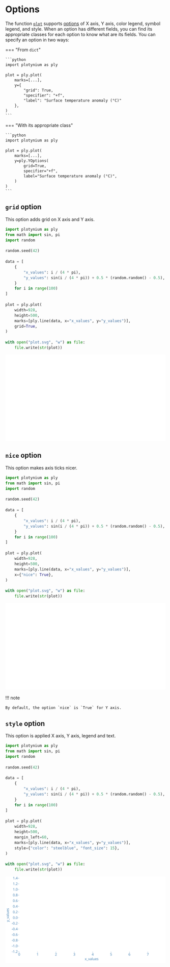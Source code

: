 # Options

The function [`plot`](../api/plot.md) supports [options](../api/options.md) of X axis, Y axis, color legend, symbol legend, and style.
When an option has different fields, you can find its appropriate classes for each option to know what are its fields.
You can specify an option in two ways:

=== "From `dict`"

    ```python
    import plotynium as ply

    plot = ply.plot(
        marks=[...],
        y={
            "grid": True,
            "specifier": "+f",
            "label": "Surface temperature anomaly (°C)"
        },
    )
    ```

=== "With its appropriate class"

    ```python
    import plotynium as ply

    plot = ply.plot(
        marks=[...],
        y=ply.YOptions(
            grid=True,
            specifier="+f",
            label="Surface temperature anomaly (°C)",
        )
    )
    ```

## `grid` option

This option adds grid on X axis and Y axis.

```python hl_lines="19"
import plotynium as ply
from math import sin, pi
import random

random.seed(42)

data = [
    {
        "x_values": i / (4 * pi),
        "y_values": sin(i / (4 * pi)) + 0.5 * (random.random() - 0.5),
    }
    for i in range(100)
]

plot = ply.plot(
    width=928,
    height=500,
    marks=[ply.line(data, x="x_values", y="y_values")],
    grid=True,
)

with open("plot.svg", "w") as file:
    file.write(str(plot))
```

![](../images/guide-grid.svg)

## `nice` option

This option makes axis ticks nicer.

```python hl_lines="19"
import plotynium as ply
from math import sin, pi
import random

random.seed(42)

data = [
    {
        "x_values": i / (4 * pi),
        "y_values": sin(i / (4 * pi)) + 0.5 * (random.random() - 0.5),
    }
    for i in range(100)
]

plot = ply.plot(
    width=928,
    height=500,
    marks=[ply.line(data, x="x_values", y="y_values")],
    x={"nice": True},
)

with open("plot.svg", "w") as file:
    file.write(str(plot))
```

![](../images/guide-nice.svg)

!!! note

    By default, the option `nice` is `True` for Y axis.

## `style` option

This option is applied X axis, Y axis, legend and text.

```python hl_lines="20"
import plotynium as ply
from math import sin, pi
import random

random.seed(42)

data = [
    {
        "x_values": i / (4 * pi),
        "y_values": sin(i / (4 * pi)) + 0.5 * (random.random() - 0.5),
    }
    for i in range(100)
]

plot = ply.plot(
    width=928,
    height=500,
    margin_left=60,
    marks=[ply.line(data, x="x_values", y="y_values")],
    style={"color": "steelblue", "font_size": 15},
)

with open("plot.svg", "w") as file:
    file.write(str(plot))
```

![](../images/guide-style.svg)
